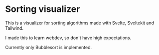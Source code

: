 # Sorting visualizer

This is a visualizer for sorting algorithms made with Svelte, Sveltekit and Tailwind.

I made this to learn webdev, so don't have high expectations.

Currently only Bubblesort is implemented.